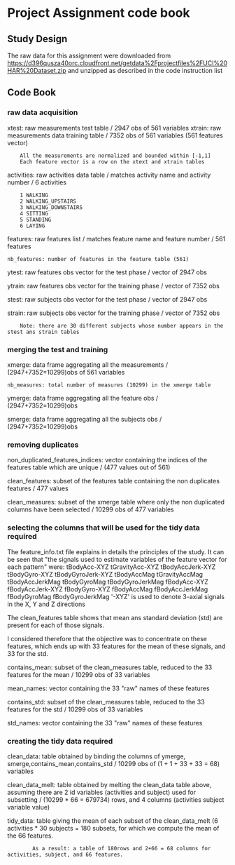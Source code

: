 # Project Assignment code book
## Study Design
The raw data for this assignment were downloaded from 
		https://d396qusza40orc.cloudfront.net/getdata%2Fprojectfiles%2FUCI%20HAR%20Dataset.zip 
and unzipped as described in the code instruction list

## Code Book
### raw data acquisition
xtest: 		raw measurements test table / 2947 obs of 561 variables
xtrain:		raw measurements data training table / 7352 obs of 561 variables (561 features vector)

		All the measurements are normalized and bounded within [-1,1]
		Each feature vector is a row on the xtext and xtrain tables
		
activities:	raw activities data table / matches activity name and activity number / 6 activities

		1 WALKING
		2 WALKING_UPSTAIRS
		3 WALKING_DOWNSTAIRS
		4 SITTING
		5 STANDING
		6 LAYING

features:	raw features list / matches feature name and feature number / 561 features
	
	nb_features: number of features in the feature table (561)
	
ytest:		raw features obs vector for the test phase / 	vector of 2947 obs

ytrain:		raw features obs vector for the training phase / 	vector of 7352 obs

stest:		raw subjects obs vector for the test phase / 	vector of 2947 obs

strain:		raw subjects obs vector for the training phase / 	vector of 7352 obs

		Note: there are 30 different subjects whose number appears in the stest ans strain tables

### merging the test and training 
xmerge:		data frame aggregating all the measurements / (2947+7352=10299)obs of 561 variables
	
	nb_measures: total number of measures (10299) in the xmerge table

ymerge:		data frame aggregating all the feature obs / (2947+7352=10299)obs

smerge:		data frame aggregating all the subjects obs / (2947+7352=10299)obs

### removing duplicates 
non_duplicated_features_indices: vector containing the indices of the features table which are unique / (477 values out of 561)

clean_features:	subset of the features table containing the non duplicates features / 477 values

clean_measures:	subset of the xmerge table where only the non duplicated columns have been selected / 10299 obs of 477 variables
				
### selecting the columns that will be used for the tidy data required
The feature_info.txt file explains in details the principles of the study. It can be seen that "the signals used to estimate variables of the feature vector for each pattern" were:
			tBodyAcc-XYZ
			tGravityAcc-XYZ
			tBodyAccJerk-XYZ
			tBodyGyro-XYZ
			tBodyGyroJerk-XYZ
			tBodyAccMag
			tGravityAccMag
			tBodyAccJerkMag
			tBodyGyroMag
			tBodyGyroJerkMag
			fBodyAcc-XYZ
			fBodyAccJerk-XYZ
			fBodyGyro-XYZ
			fBodyAccMag
			fBodyAccJerkMag
			fBodyGyroMag
			fBodyGyroJerkMag
		'-XYZ' is used to denote 3-axial signals in the X, Y and Z directions

The clean_features table shows that mean ans standard deviation (std) are present for each of those signals.
		
I considered therefore that the objective was to concentrate on these features, which ends up with 33 features for the mean of these signals, and 33 for the std.
		
contains_mean:	subset of the clean_measures table, reduced to the 33 features for the mean / 10299 obs of 33 variables

mean_names:		vector containing the 33 "raw" names of these features

contains_std:	subset of the clean_measures table, reduced to the 33 features for the std / 10299 obs of 33 variables

std_names:		vector containing the 33 "raw" names of these features

### creating the tidy data required
clean_data:		table obtained by binding the columns of ymerge, smerge,contains_mean,contains_std / 10299 obs of (1 + 1 + 33 + 33 = 68) variables

clean_data_melt: table obtained by melting the clean_data table above, assuming there are 2 id variables (activities and subject) used for subsetting / (10299 * 66 = 679734) rows, and 4 columns (activities subject variable value)
				
tidy_data:		table giving the mean of each subset of the clean_data_melt 
			(6 activities * 30 subjects = 180 subsets, for which we compute the mean of the 66 features.
				
			As a result: a table of 180rows and 2+66 = 68 columns for activities, subject, and 66 features.
				
